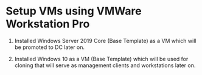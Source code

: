# Setup VMs using VMWare Workstation Pro

1. Installed Windows Server 2019 Core (Base Template) as a VM which will be promoted to DC later on.


2. Installed Windows 10 as a VM (Base Template) which will be used for cloning that will serve as management clients and workstations later on.
